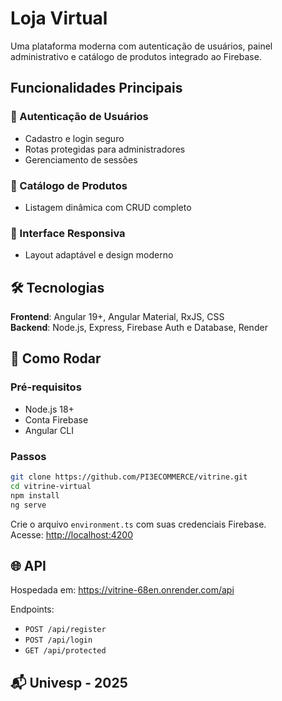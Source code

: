 # Loja Virtual

Uma plataforma moderna com autenticação de usuários, painel administrativo e catálogo de produtos integrado ao Firebase.

## Funcionalidades Principais

### 🔐 Autenticação de Usuários
- Cadastro e login seguro
- Rotas protegidas para administradores
- Gerenciamento de sessões

### 🛒 Catálogo de Produtos
- Listagem dinâmica com CRUD completo

### 📱 Interface Responsiva
- Layout adaptável e design moderno

## 🛠️ Tecnologias

**Frontend**: Angular 19+, Angular Material, RxJS, CSS  
**Backend**: Node.js, Express, Firebase Auth e Database, Render

## 🚀 Como Rodar

### Pré-requisitos
- Node.js 18+
- Conta Firebase
- Angular CLI

### Passos
```bash
git clone https://github.com/PI3ECOMMERCE/vitrine.git
cd vitrine-virtual
npm install
ng serve
```
Crie o arquivo `environment.ts` com suas credenciais Firebase.  
Acesse: [http://localhost:4200](http://localhost:4200)

## 🌐 API

Hospedada em: https://vitrine-68en.onrender.com/api

Endpoints:
- `POST /api/register`
- `POST /api/login`
- `GET /api/protected`


## 📬 Univesp - 2025

